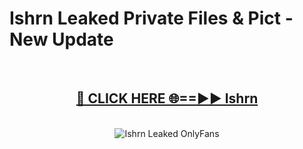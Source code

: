 # Ishrn Leaked Private Files & Pict - New Update
<br>
<div align="center">
<h2><a href="https://mediafilles.blogspot.com/?title=Ishrn" rel="nofollow">🔴 CLICK HERE 🌐==►► Ishrn</a></h2>
<br>
<a href="https://mediafilles.blogspot.com/?title=Ishrn" rel="nofollow" data-target="animated-image.originalLink"><img src="https://i.ibb.co.com/WyWwxjT/player-gif2.gif" alt="Ishrn Leaked OnlyFans" style="max-width: 100%; display: inline-block;" data-target="animated-image.originalImage"></a>
</div>
<br>